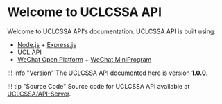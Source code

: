 # Welcome to UCLCSSA API

Welcome to UCLCSSA API's documentation. UCLCSSA API is built using:

- [Node.js](https://nodejs.org/en/) + [Express.js](https://expressjs.com/)
- [UCL API](https://uclapi.com/)
- [WeChat Open Platform](https://open.weixin.qq.com/) + [WeChat MiniProgram](https://developers.weixin.qq.com/miniprogram/dev/framework/)

!!! info "Version"
    The UCLCSSA API documented here is version **1.0.0**.

!!! tip "Source Code"
    Source code for UCLCSSA API available at [UCLCSSA/API-Server](https://github.com/UCLCSSA/API-Server/).
